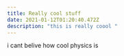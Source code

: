```yaml
---
title: Really cool stuff
date: 2021-01-12T01:20:40.472Z
description: "this is really coool "
---
```

i cant belive how cool physics is